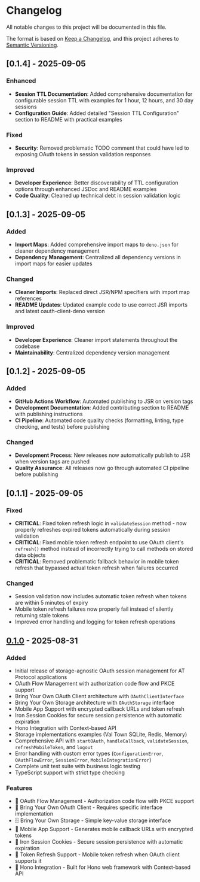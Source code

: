 # Changelog

All notable changes to this project will be documented in this file.

The format is based on [Keep a Changelog](https://keepachangelog.com/en/1.0.0/),
and this project adheres to [Semantic Versioning](https://semver.org/spec/v2.0.0.html).

## [0.1.4] - 2025-09-05

### Enhanced

- **Session TTL Documentation**: Added comprehensive documentation for configurable session TTL with examples for 1 hour, 12 hours, and 30 day sessions
- **Configuration Guide**: Added detailed "Session TTL Configuration" section to README with practical examples

### Fixed

- **Security**: Removed problematic TODO comment that could have led to exposing OAuth tokens in session validation responses

### Improved

- **Developer Experience**: Better discoverability of TTL configuration options through enhanced JSDoc and README examples
- **Code Quality**: Cleaned up technical debt in session validation logic

## [0.1.3] - 2025-09-05

### Added

- **Import Maps**: Added comprehensive import maps to `deno.json` for cleaner dependency management
- **Dependency Management**: Centralized all dependency versions in import maps for easier updates

### Changed

- **Cleaner Imports**: Replaced direct JSR/NPM specifiers with import map references
- **README Updates**: Updated example code to use correct JSR imports and latest oauth-client-deno version

### Improved

- **Developer Experience**: Cleaner import statements throughout the codebase
- **Maintainability**: Centralized dependency version management

## [0.1.2] - 2025-09-05

### Added

- **GitHub Actions Workflow**: Automated publishing to JSR on version tags
- **Development Documentation**: Added contributing section to README with publishing instructions
- **CI Pipeline**: Automated code quality checks (formatting, linting, type checking, and tests) before publishing

### Changed

- **Development Process**: New releases now automatically publish to JSR when version tags are pushed
- **Quality Assurance**: All releases now go through automated CI pipeline before publishing

## [0.1.1] - 2025-09-05

### Fixed

- **CRITICAL**: Fixed token refresh logic in `validateSession` method - now properly refreshes expired tokens automatically during session validation
- **CRITICAL**: Fixed mobile token refresh endpoint to use OAuth client's `refresh()` method instead of incorrectly trying to call methods on stored data objects
- **CRITICAL**: Removed problematic fallback behavior in mobile token refresh that bypassed actual token refresh when failures occurred

### Changed

- Session validation now includes automatic token refresh when tokens are within 5 minutes of expiry
- Mobile token refresh failures now properly fail instead of silently returning stale tokens
- Improved error handling and logging for token refresh operations

## [0.1.0] - 2025-08-31

### Added

- Initial release of storage-agnostic OAuth session management for AT Protocol applications
- OAuth Flow Management with authorization code flow and PKCE support
- Bring Your Own OAuth Client architecture with `OAuthClientInterface`
- Bring Your Own Storage architecture with `OAuthStorage` interface
- Mobile App Support with encrypted callback URLs and token refresh
- Iron Session Cookies for secure session persistence with automatic expiration
- Hono Integration with Context-based API
- Storage implementations examples (Val Town SQLite, Redis, Memory)
- Comprehensive API with `startOAuth`, `handleCallback`, `validateSession`, `refreshMobileToken`, and `logout`
- Error handling with custom error types (`ConfigurationError`, `OAuthFlowError`, `SessionError`, `MobileIntegrationError`)
- Complete unit test suite with business logic testing
- TypeScript support with strict type checking

### Features

- 🔐 OAuth Flow Management - Authorization code flow with PKCE support
- 🔌 Bring Your Own OAuth Client - Requires specific interface implementation
- 🗄️ Bring Your Own Storage - Simple key-value storage interface
- 📱 Mobile App Support - Generates mobile callback URLs with encrypted tokens
- 🍪 Iron Session Cookies - Secure session persistence with automatic expiration
- 🔄 Token Refresh Support - Mobile token refresh when OAuth client supports it
- 🎯 Hono Integration - Built for Hono web framework with Context-based API

[0.1.0]: https://github.com/tijs/hono-oauth-sessions/releases/tag/v0.1.0
